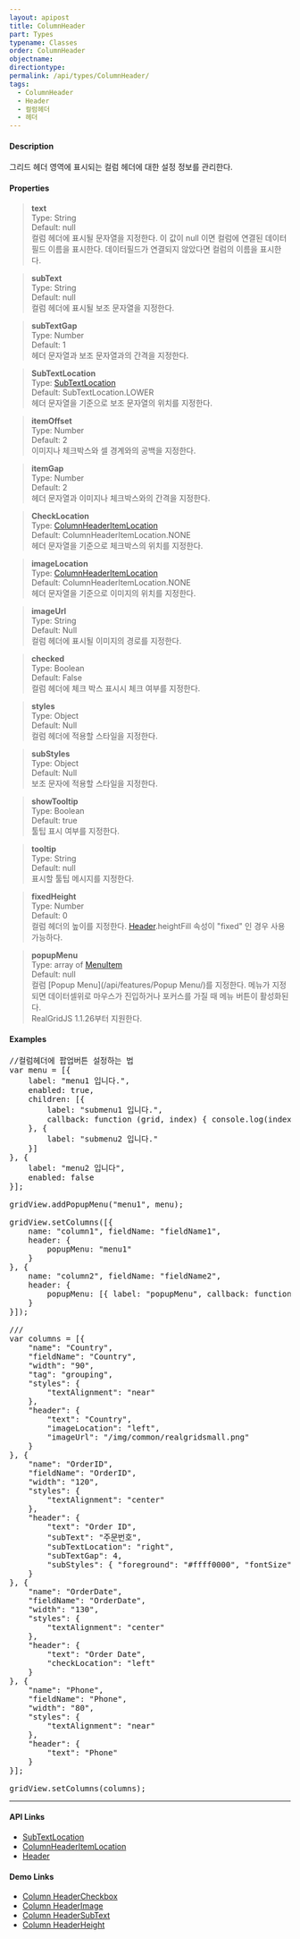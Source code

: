 ```yaml
---
layout: apipost
title: ColumnHeader
part: Types
typename: Classes
order: ColumnHeader
objectname: 
directiontype: 
permalink: /api/types/ColumnHeader/
tags: 
  - ColumnHeader
  - Header
  - 컬럼헤더
  - 헤더
---
```


#### Description

 그리드 헤더 영역에 표시되는 컬럼 헤더에 대한 설정 정보를 관리한다.

#### Properties

> **text**  
> Type: String   
> Default: null      
> 컬럼 헤더에 표시될 문자열을 지정한다. 이 값이 null 이면 컬럼에 연결된 데이터필드 이름을 표시한다. 데이터필드가 연결되지 않았다면 컬럼의 이름을 표시한다.  

> **subText**  
> Type: String   
> Default: null      
> 컬럼 헤더에 표시될 보조 문자열을 지정한다.  

> **subTextGap**  
> Type: Number   
> Default: 1      
> 헤더 문자열과 보조 문자열과의 간격을 지정한다.    

> **SubTextLocation**  
> Type: [SubTextLocation](/api/types/subTextLocation)   
> Default: SubTextLocation.LOWER       
> 헤더 문자열을 기준으로 보조 문자열의 위치를 지정한다.    

> **itemOffset**  
> Type: Number   
> Default: 2      
> 이미지나 체크박스와 셀 경계와의 공백을 지정한다.    

> **itemGap**  
> Type: Number   
> Default: 2     
> 헤더 문자열과 이미지나 체크박스와의 간격을 지정한다.      

> **CheckLocation**  
> Type: [ColumnHeaderItemLocation](/api/types/ColumnHeaderItemLocation)   
> Default: ColumnHeaderItemLocation.NONE       
> 헤더 문자열을 기준으로 체크박스의 위치를 지정한다.      

> **imageLocation**  
> Type: [ColumnHeaderItemLocation](/api/types/ColumnHeaderItemLocation)   
> Default: ColumnHeaderItemLocation.NONE       
> 헤더 문자열을 기준으로 이미지의 위치를 지정한다.      

> **imageUrl**  
> Type: String     
> Default: Null       
> 컬럼 헤더에 표시될 이미지의 경로를 지정한다.  

> **checked**  
> Type: Boolean     
> Default: False       
> 컬럼 헤더에 체크 박스 표시시 체크 여부를 지정한다.  

> **styles**  
> Type: Object     
> Default: Null       
> 컬럼 헤더에 적용할 스타일을 지정한다.  

> **subStyles**  
> Type: Object     
> Default: Null       
> 보조 문자에 적용할 스타일을 지정한다.  

> **showTooltip**  
> Type: Boolean     
> Default: true       
> 툴팁 표시 여부를 지정한다.    

> **tooltip**  
> Type: String     
> Default: null    
> 표시할 툴팁 메시지를 지정한다.  

> **fixedHeight**  
> Type: Number      
> Default: 0    
> 컬럼 헤더의 높이를 지정한다.  [Header](/api/types/Header/).heightFill 속성이 "fixed" 인 경우 사용 가능하다.  

> **popupMenu**  
> Type: array of [MenuItem](/api/types/MenuItem)  
> Default: null     
> 컬럼 [Popup Menu](/api/features/Popup Menu/)를 지정한다. 메뉴가 지정되면 데이터셀위로 마우스가 진입하거나 포커스를 가질 때 메뉴 버튼이 활성화된다.   
> RealGridJS 1.1.26부터 지원한다.  

#### Examples   

<pre class="prettyprint">
//컬럼헤더에 팝업버튼 설정하는 법  
var menu = [{
    label: "menu1 입니다.",
    enabled: true,
    children: [{
        label: "submenu1 입니다.",
        callback: function (grid, index) { console.log(index) }
    }, {
        label: "submenu2 입니다."
    }]
}, {
    label: "menu2 입니다",
    enabled: false
}];

gridView.addPopupMenu("menu1", menu);

gridView.setColumns([{
    name: "column1", fieldName: "fieldName1",
    header: {
        popupMenu: "menu1"
    }
}, {
    name: "column2", fieldName: "fieldName2",
    header: {
        popupMenu: [{ label: "popupMenu", callback: function (grid, index) { console.log("test") } }]
    }
}]);

///    
var columns = [{
    "name": "Country",
    "fieldName": "Country",
    "width": "90",
    "tag": "grouping",
    "styles": {
        "textAlignment": "near"
    },
    "header": {
        "text": "Country",
        "imageLocation": "left",
        "imageUrl": "/img/common/realgridsmall.png"
    }
}, {
    "name": "OrderID",    
    "fieldName": "OrderID",
    "width": "120",
    "styles": {
        "textAlignment": "center"
    },
    "header": {
        "text": "Order ID",
        "subText": "주문번호",
        "subTextLocation": "right",
        "subTextGap": 4,
        "subStyles": { "foreground": "#ffff0000", "fontSize": 10 }
    }        
}, {
    "name": "OrderDate",
    "fieldName": "OrderDate",
    "width": "130",
    "styles": {
        "textAlignment": "center"
    },
    "header": {
        "text": "Order Date",
        "checkLocation": "left"
    }
}, {
    "name": "Phone",
    "fieldName": "Phone",
    "width": "80",
    "styles": {
        "textAlignment": "near"
    },
    "header": {
        "text": "Phone"
    }        
}];

gridView.setColumns(columns);
</pre>

---

#### API Links

* [SubTextLocation](/api/types/subTextLocation)   
* [ColumnHeaderItemLocation](/api/types/ColumnHeaderItemLocation) 
* [Header](/api/types/Header/)  

#### Demo Links 

* [Column HeaderCheckbox](http://demo.realgrid.com/HeaderAndFooter/HeaderCheckbox/)   
* [Column HeaderImage](http://demo.realgrid.com/HeaderAndFooter/HeaderImage/)  
* [Column HeaderSubText](http://demo.realgrid.com/HeaderAndFooter/HeaderSubText/)  
* [Column HeaderHeight](http://demo.realgrid.com/HeaderAndFooter/HeaderHeight/)  
